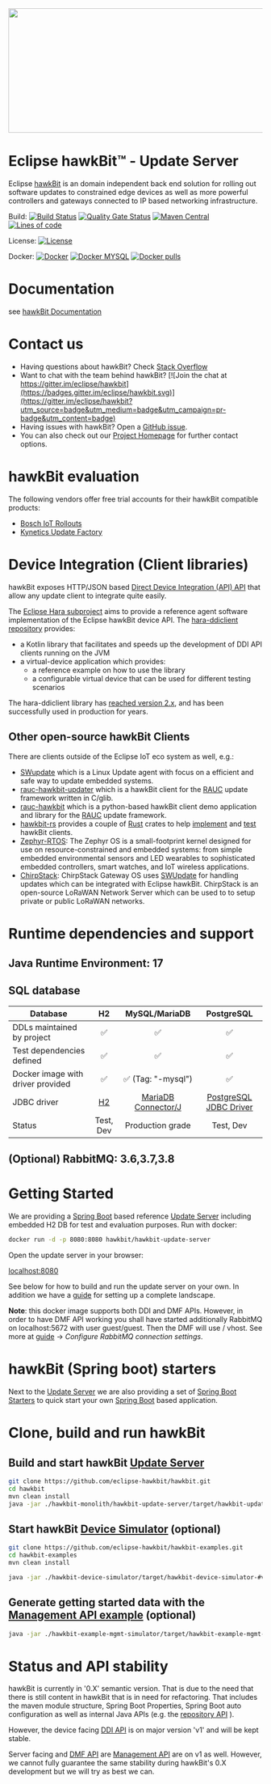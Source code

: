 <img src=hawkbit_logo.png width=533 height=246 />

# Eclipse hawkBit™ - Update Server

Eclipse [hawkBit](http://www.eclipse.org/hawkbit/index.html) is an domain independent back end solution for rolling out
software updates to constrained edge devices as well as more powerful controllers and gateways connected to IP based
networking infrastructure.

Build:
[![Build Status](https://github.com/eclipse-hawkbit/hawkbit/actions/workflows/verify.yml/badge.svg?branch=master)](https://github.com/eclipse-hawkbit/hawkbit/actions/workflows/verify.yml)
[![Quality Gate Status](https://sonarcloud.io/api/project_badges/measure?project=eclipse-hawkbit_hawkbit&metric=alert_status)](https://sonarcloud.io/summary/new_code?id=eclipse-hawkbit_hawkbit)
[![Maven Central](https://img.shields.io/maven-central/v/org.eclipse.hawkbit/hawkbit-parent?label=maven-central&color=blue)](https://search.maven.org/search?q=g:org.eclipse.hawkbit)
[![Lines of code](https://img.shields.io/badge/dynamic/xml.svg?label=Lines%20of%20code&url=https%3A%2F%2Fwww.openhub.net%2Fprojects%2Fhawkbit.xml%3Fapi_key%3D30bc3f3fad087c2c5a6a67a8071665ba0fbe3b6236ffbf71b7d20849f4a5e35a&query=%2Fresponse%2Fresult%2Fproject%2Fanalysis%2Ftotal_code_lines&colorB=lightgrey)](https://www.openhub.net/p/hawkbit)

License:
[![License](https://img.shields.io/badge/License-EPL%202.0-green.svg)](https://opensource.org/licenses/EPL-2.0)

Docker:
[![Docker](https://img.shields.io/docker/v/hawkbit/hawkbit-update-server/latest?color=blue)](https://hub.docker.com/r/hawkbit/hawkbit-update-server)
[![Docker MYSQL](https://img.shields.io/docker/v/hawkbit/hawkbit-update-server/latest-mysql?color=blue)](https://hub.docker.com/r/hawkbit/hawkbit-update-server)
[![Docker pulls](https://img.shields.io/docker/pulls/hawkbit/hawkbit-update-server.svg)](https://hub.docker.com/search?q=hawkbit%2Fhawkbit-update-server&type=image)

# Documentation

see [hawkBit Documentation](https://www.eclipse.dev/hawkbit/)

# Contact us

- Having questions about hawkBit? Check [Stack Overflow](https://stackoverflow.com/questions/tagged/eclipse-hawkbit)
- Want to chat with the team behind
  hawkBit? [![Join the chat at https://gitter.im/eclipse/hawkbit](https://badges.gitter.im/eclipse/hawkbit.svg)](https://gitter.im/eclipse/hawkbit?utm_source=badge&utm_medium=badge&utm_campaign=pr-badge&utm_content=badge)
- Having issues with hawkBit? Open a [GitHub issue](https://github.com/eclipse-hawkbit/hawkbit/issues).
- You can also check out our [Project Homepage](https://www.eclipse.dev/hawkbit) for further contact options.

# hawkBit evaluation

The following vendors offer free trial accounts for their hawkBit compatible products:

- [Bosch IoT Rollouts](https://bosch-iot-suite.com/service/rollouts/)
- [Kynetics Update Factory](https://www.kynetics.com/iot-platform-update-factory)

# Device Integration (Client libraries)

hawkBit exposes HTTP/JSON based [Direct Device Integration (API) API](https://www.eclipse.org/hawkbit/apis/ddi_api/)
that allow any update client to integrate quite easily.

The [Eclipse Hara subproject](https://projects.eclipse.org/projects/iot.hawkbit.hara) aims to provide a reference agent
software implementation of the Eclipse hawkBit device API.
The [hara-ddiclient repository](https://github.com/eclipse-hara/hara-ddiclient) provides:

- a Kotlin library that facilitates and speeds up the development of DDI API clients running on the JVM
- a virtual-device application which provides:
    - a reference example on how to use the library
    - a configurable virtual device that can be used for different testing scenarios

The hara-ddiclient library has [reached version 2.x](https://github.com/eclipse-hara/hara-ddiclient/releases), and has
been successfully used in production for years.

## Other open-source hawkBit Clients

There are clients outside of the Eclipse IoT eco system as well, e.g.:

- [SWupdate](https://github.com/sbabic/swupdate) which is a Linux Update agent with focus on a efficient and safe way to
  update embedded systems.
- [rauc-hawkbit-updater](https://github.com/rauc/rauc-hawkbit-updater) which is a hawkBit client for
  the [RAUC](https://github.com/rauc/rauc) update framework written in C/glib.
- [rauc-hawkbit](https://github.com/rauc/rauc-hawkbit) which is a python-based hawkBit client demo application and
  library for the [RAUC](https://github.com/rauc/rauc) update framework.
- [hawkbit-rs](https://github.com/collabora/hawkbit-rs) provides a couple of [Rust](https://www.rust-lang.org) crates to
  help [implement](https://crates.io/crates/hawkbit) and [test](https://crates.io/crates/hawkbit_mock) hawkBit clients.
- [Zephyr-RTOS](https://docs.zephyrproject.org/apidoc/latest/group__hawkbit.html#details):  The Zephyr OS is a
  small-footprint kernel designed for use on resource-constrained and embedded systems: from simple embedded
  environmental sensors and LED wearables to sophisticated embedded controllers, smart watches, and IoT wireless
  applications.
- [ChirpStack](https://www.chirpstack.io/docs/chirpstack-gateway-os/use/software-update.html): ChirpStack Gateway OS
  uses [SWUpdate](https://github.com/sbabic/swupdate) for handling updates which can be integrated with Eclipse hawkBit.
  ChirpStack is an open-source LoRaWAN Network Server which can be used to to setup private or public LoRaWAN networks.

# Runtime dependencies and support

## Java Runtime Environment: 17

## SQL database

| Database                          |                       H2                       |                             MySQL/MariaDB                             |                        PostgreSQL                        |
|-----------------------------------|:----------------------------------------------:|:---------------------------------------------------------------------:|:--------------------------------------------------------:|
| DDLs maintained by project        |               :white_check_mark:               |                          :white_check_mark:                           |                    :white_check_mark:                    |
| Test dependencies defined         |               :white_check_mark:               |                          :white_check_mark:                           |                    :white_check_mark:                    |
| Docker image with driver provided |               :white_check_mark:               |                  :white_check_mark: (Tag: "-mysql")                   |                    :white_check_mark:                    |
| JDBC driver                       | [H2](https://github.com/h2database/h2database) | [MariaDB Connector/J](https://github.com/MariaDB/mariadb-connector-j) |[PostgreSQL JDBC Driver](https://github.com/pgjdbc/pgjdbc)|
| Status                            |                   Test, Dev                    |                           Production grade                            |                        Test, Dev                         |

## (Optional) RabbitMQ: 3.6,3.7,3.8

# Getting Started

We are providing a [Spring Boot](https://projects.spring.io/spring-boot/) based
reference [Update Server](hawkbit-monolith/hawkbit-update-server) including embedded H2 DB for test and evaluation
purposes.
Run with docker:

```bash
docker run -d -p 8080:8080 hawkbit/hawkbit-update-server
```

Open the update server in your browser:

[localhost:8080](http://localhost:8080)

See below for how to build and run the update server on your own. In addition we have
a [guide](https://www.eclipse.org/hawkbit/guides/runhawkbit/) for setting up a complete landscape.

**Note**: this docker image supports both DDI and DMF APIs. However, in order to have DMF API working you shall have
started additionally RabbitMQ on localhost:5672 with user guest/guest. Then the DMF will use / vhost. See more
at [guide](https://www.eclipse.org/hawkbit/guides/runhawkbit/) -> _Configure RabbitMQ connection settings_.

# hawkBit (Spring boot) starters

Next to the [Update Server](hawkbit-monolith/hawkbit-update-server) we are also providing a set
of [Spring Boot Starters](hawkbit-starters) to quick start your
own [Spring Boot](https://projects.spring.io/spring-boot/) based application.

# Clone, build and run hawkBit

## Build and start hawkBit [Update Server](hawkbit-monolith/hawkbit-update-server)

```bash
git clone https://github.com/eclipse-hawkbit/hawkbit.git
cd hawkbit
mvn clean install
java -jar ./hawkbit-monolith/hawkbit-update-server/target/hawkbit-update-server-0-SNAPSHOT.jar
```

## Start hawkBit [Device Simulator](https://github.com/eclipse-hawkbit/hawkbit-examples/tree/master/hawkbit-device-simulator) (optional)

```bash
git clone https://github.com/eclipse-hawkbit/hawkbit-examples.git
cd hawkbit-examples
mvn clean install
```

```bash
java -jar ./hawkbit-device-simulator/target/hawkbit-device-simulator-#version#.jar
```

## Generate getting started data with the [Management API example](https://github.com/eclipse-hawkbit/hawkbit-examples/tree/master/hawkbit-example-mgmt-simulator) (optional)

```bash
java -jar ./hawkbit-example-mgmt-simulator/target/hawkbit-example-mgmt-simulator-#version#-exec.jar
```

# Status and API stability

hawkBit is currently in '0.X' semantic version. That is due to the need that there is still content in hawkBit that is
in need for refactoring. That includes the maven module structure, Spring Boot Properties, Spring Boot auto
configuration as well as internal Java APIs (e.g.
the [repository API](https://github.com/eclipse-hawkbit/hawkbit/issues/197) ).

However, the device
facing [DDI API](https://github.com/eclipse-hawkbit/hawkbit/tree/master/hawkbit-rest/hawkbit-ddi-api) is on major
version 'v1' and will be kept stable.

Server facing and [DMF API](https://github.com/eclipse-hawkbit/hawkbit/tree/master/hawkbit-dmf/hawkbit-dmf-api)
are [Management API](https://github.com/eclipse-hawkbit/hawkbit/tree/master/hawkbit-mgmt/hawkbit-mgmt-api) are on v1 as
well. However, we cannot fully guarantee the same stability during hawkBit's 0.X development but we will try as best we
can.
